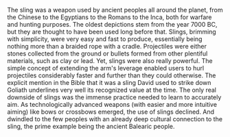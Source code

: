 The sling was a weapon used by ancient peoples all around the planet, from the Chinese to the Egyptians to the Romans to the Inca, both for warfare and hunting purposes. The oldest depictions stem from the year 7000 BC, but they are thought to have been used long before that.
Slings, brimming with simplicity, were very easy and fast to produce, essentially being nothing more than a braided rope with a cradle. Projectiles were either stones collected from the ground or bullets formed from other plentiful materials, such as clay or lead.
Yet, slings were also really powerful. The simple concept of extending the arm's leverage enabled users to hurl projectiles considerably faster and further than they could otherwise. The explicit mention in the Bible that it was a sling David used to strike down Goliath underlines very well its recognized value at the time.
The only real downside of slings was the immense practice needed to learn to accurately aim. As technologically advanced weapons (with easier and more intuitive aiming) like bows or crossbows emerged, the use of slings declined. And dwindled to the few peoples with an already deep cultural connection to the sling, the prime example being the ancient Balearic people.
